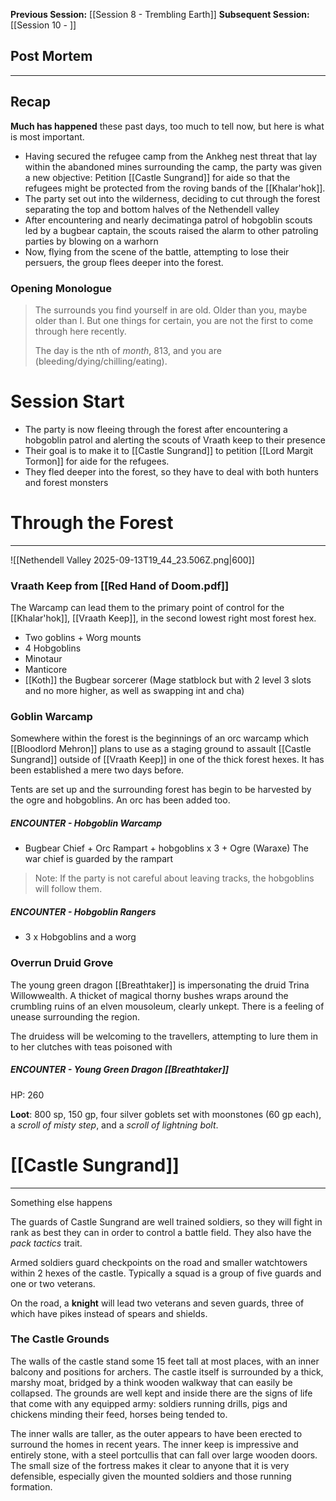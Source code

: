 **Previous Session:** [[Session 8 - Trembling Earth]]
**Subsequent Session:** [[Session 10 - ]]
## Post Mortem
---


## Recap
**Much has happened** these past days, too much to tell now, but here is what is most important.
- Having secured the refugee camp from the Ankheg nest threat that lay within the abandoned mines surrounding the camp, the party was given a new objective: Petition [[Castle Sungrand]] for aide so that the refugees might be protected from the roving bands of the [[Khalar'hok]].
- The party set out into the wilderness, deciding to cut through the forest separating the top and bottom halves of the Nethendell valley
- After encountering and nearly decimatinga patrol of hobgoblin scouts led by a bugbear captain, the scouts raised the alarm to other patroling parties by blowing on a warhorn
- Now, flying from the scene of the battle, attempting to lose their persuers, the group flees deeper into the forest.

### Opening Monologue
> The surrounds you find yourself in are old. Older than you, maybe older than I. But one things for certain, you are not the first to come through here recently.
> 
> The day is the nth of *month*, 813, and you are (bleeding/dying/chilling/eating).

# Session Start
- The party is now fleeing through the forest after encountering a hobgoblin patrol and alerting the scouts of Vraath keep to their presence
- Their goal is to make it to [[Castle Sungrand]] to petition [[Lord Margit Tormon]] for aide for the refugees.
- They fled deeper into the forest, so they have to deal with both hunters and forest monsters

# Through the Forest
---
![[Nethendell Valley 2025-09-13T19_44_23.506Z.png|600]]
### Vraath Keep from [[Red Hand of Doom.pdf]]
The Warcamp can lead them to the primary point of control for the [[Khalar'hok]], [[Vraath Keep]], in the second lowest right most forest hex.
- Two goblins + Worg mounts
- 4 Hobgoblins
- Minotaur
- Manticore
- [[Koth]] the Bugbear sorcerer (Mage statblock but with 2 level 3 slots and no more higher, as well as swapping int and cha)
### Goblin Warcamp
Somewhere within the forest is the beginnings of an orc warcamp which [[Bloodlord Mehron]] plans to use as a staging ground to assault [[Castle Sungrand]] outside of [[Vraath Keep]] in one of the thick forest hexes. It has been established a mere two days before.

Tents are set up and the surrounding forest has begin to be harvested by the ogre and hobgoblins. An orc has been added too.
##### **ENCOUNTER** - Hobgoblin Warcamp
- Bugbear Chief + Orc Rampart + hobgoblins x 3 + Ogre (Waraxe)
The war chief is guarded by the rampart

> Note: If the party is not careful about leaving tracks, the hobgoblins will follow them.

##### **ENCOUNTER** - Hobgoblin Rangers
- 3 x Hobgoblins and a worg

### Overrun Druid Grove
The young green dragon [[Breathtaker]] is impersonating the druid Trina Willowwealth. A thicket of magical thorny bushes wraps around the crumbling ruins of an elven mousoleum, clearly unkept. There is a feeling of unease surrounding the region.

The druidess will be welcoming to the travellers, attempting to lure them in to her clutches with teas poisoned with 

##### **ENCOUNTER** - Young Green Dragon [[Breathtaker]]
HP: 260

**Loot**: 800 sp, 150 gp, four silver goblets set with moonstones (60 gp each), a *scroll of misty step*, and a *scroll of lightning bolt*.

# [[Castle Sungrand]]
---
Something else happens

The guards of Castle Sungrand are well trained soldiers, so they will fight in rank as best they can in order to control a battle field. They also have the *pack tactics* trait.

Armed soldiers guard checkpoints on the road and smaller watchtowers within 2 hexes of the castle. Typically a squad is a group of five guards and one or two veterans.

On the road, a **knight** will lead two veterans and seven guards, three of which have pikes instead of spears and shields.

### The Castle Grounds
The walls of the castle stand some 15 feet tall at most places, with an inner balcony and positions for archers. The castle itself is surrounded by a thick, marshy moat, bridged by a think wooden walkway that can easily be collapsed. The grounds are well kept and inside there are the signs of life that come with any equipped army: soldiers running drills, pigs and chickens minding their feed, horses being tended to.

The inner walls are taller, as the outer appears to have been erected to surround the homes in recent years. The inner keep is impressive and entirely stone, with a steel portcullis that can fall over large wooden doors. The small size of the fortress makes it clear to anyone that it is very defensible, especially given the mounted soldiers and those running formation.

